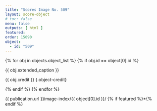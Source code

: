 ```yaml
---
title: "Scores Image No. 509"
layout: score-object
# toc: false
menu: false
outputs: [ html ]
featured: 
order: 15090
object:
  - id: "509"
---
```


{% for obj in objects.object_list %}
{% if obj.id == object[0].id %}

{{ obj.extended_caption }}

{{ obj.credit }} {.object-credit}

{% endif %}
{% endfor %}

<div class="object-credit object-url is-print-only">

{{ publication.url }}image-index/{{ object[0].id }}/ {% if featured %}*{% endif %}

</div>
